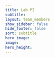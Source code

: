 ```yaml
---
title: Lab PI
subtitle: 
layout: team_members
show_sidebar: false
hide_footer: false
sort: subtitle
hero_image: 
image: 
hero_height: 
---
```

